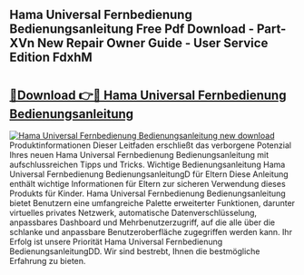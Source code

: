 ## Hama Universal Fernbedienung Bedienungsanleitung Free Pdf Download - Part-XVn New Repair Owner Guide - User Service Edition FdxhM

# <h2><a href="http://df5lzik.blite.top/?on=Hama+Universal+Fernbedienung+Bedienungsanleitung">🔗Download 👉🔴 Hama Universal Fernbedienung Bedienungsanleitung</a></h2>

[![Hama Universal Fernbedienung Bedienungsanleitung new download](https://i.imgur.com/lujVjoI.png)](http://df5lzik.blite.top/?on=Hama+Universal+Fernbedienung+Bedienungsanleitung)
Produktinformationen Dieser Leitfaden erschließt das verborgene Potenzial Ihres neuen Hama Universal Fernbedienung Bedienungsanleitung mit aufschlussreichen Tipps und Tricks. Wichtige Bedienungsanleitung Hama Universal Fernbedienung BedienungsanleitungD für Eltern Diese Anleitung enthält wichtige Informationen für Eltern zur sicheren Verwendung dieses Produkts für Kinder. Hama Universal Fernbedienung Bedienungsanleitung bietet Benutzern eine umfangreiche Palette erweiterter Funktionen, darunter virtuelles privates Netzwerk, automatische Datenverschlüsselung, anpassbares Dashboard und Mehrbenutzerzugriff, auf die alle über die schlanke und anpassbare Benutzeroberfläche zugegriffen werden kann. Ihr Erfolg ist unsere Priorität Hama Universal Fernbedienung BedienungsanleitungDD. Wir sind bestrebt, Ihnen die bestmögliche Erfahrung zu bieten.
